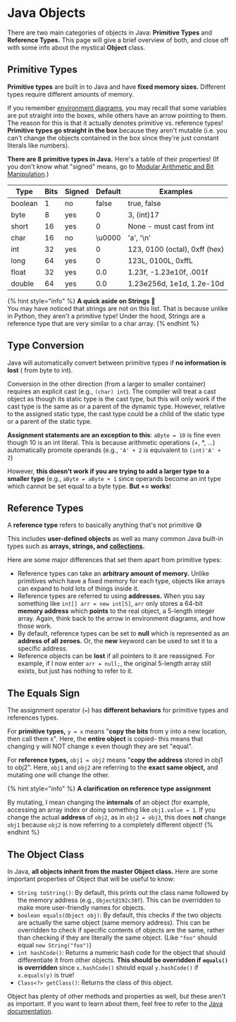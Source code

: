 # Java Objects

There are two main categories of objects in Java: **Primitive Types** and **Reference Types.** This page will give a brief overview of both, and close off with some info about the mystical **Object** class.

## Primitive Types

**Primitive types** are built in to Java and have **fixed memory sizes.** Different types require different amounts of memory.

If you remember [environment diagrams](http://albertwu.org/cs61a/notes/environments), you may recall that some variables are put straight into the boxes, while others have an arrow pointing to them. The reason for this is that it actually denotes primitive vs. reference types! **Primitive types go straight in the box** because they aren't mutable (i.e. you can't change the objects contained in the box since they're just constant literals like numbers).

**There are 8 primitive types in Java.** Here's a table of their properties! (If you don't know what "signed" means, go to [Modular Arithmetic and Bit Manipulation](../misc-topics/modular-arithmetic.md).)

| Type    | Bits | Signed | Default | Examples                      |
| ------- | ---- | ------ | ------- | ----------------------------- |
| boolean | 1    | no     | false   | true, false                   |
| byte    | 8    | yes    | 0       | 3, (int)17                    |
| short   | 16   | yes    | 0       | None - must cast from int     |
| char    | 16   | no     | \u0000  | 'a', '\n'                     |
| int     | 32   | yes    | 0       | 123, 0100 (octal), 0xff (hex) |
| long    | 64   | yes    | 0       | 123L, 0100L, 0xffL            |
| float   | 32   | yes    | 0.0     | 1.23f, -1.23e10f, .001f       |
| double  | 64   | yes    | 0.0     | 1.23e256d, 1e1d, 1.2e-10d     |

{% hint style="info" %}
**A quick aside on Strings 🧵**\
You may have noticed that strings are not on this list. That is because unlike in Python, they aren't a primitive type! Under the hood, Strings are a reference type that are very similar to a char array.
{% endhint %}

## Type Conversion

Java will automatically convert between primitive types if **no information is lost** (
from byte to int).

Conversion in the other direction (from a larger to smaller container) requires an explicit cast (e.g., `(char) int`). The compiler will treat a cast object as though its static type is the cast type, but this will only work if the cast type is the same as or a parent of the dynamic type. However, relative to the assigned static type, the cast type could be a child of the static type or a parent of the static type.

**Assignment statements are an exception to this**: `aByte = 10` is fine even though 10 is an int literal. This is because arithmetic operations (+, \*, ...) automatically promote operands (e.g., `'A' + 2` is equivalent to `(int)'A' + 2`)

However, **this doesn't work if you are trying to add a larger type to a smaller type** (e.g., `aByte = aByte + 1` since operands become an int type which cannot be set equal to a byte type. **But += works**!

## Reference Types

A **reference type** refers to basically anything that's not primitive 😅

This includes **user-defined objects** as well as many common Java built-in types such as **arrays, strings, and** [**collections**](../abstract-data-types/collections/)**.**

Here are some major differences that set them apart from primitive types:

* Reference types can take an **arbitrary amount of memory.** Unlike primitives which have a fixed memory for each type, objects like arrays can expand to hold lots of things inside it.
* Reference types are referred to using **addresses.** When you say something like `int[] arr = new int[5]`, `arr` only stores a 64-bit **memory address** which **points** to the real object, a 5-length integer array. Again, think back to the arrow in environment diagrams, and how those work.
* By default, reference types can be set to **null** which is represented as an **address of all zeroes.** Or, the **new** keyword can be used to set it to a specific address.
* Reference objects can be **lost** if all pointers to it are reassigned. For example, if I now enter `arr = null;`, the original 5-length array still exists, but just has nothing to refer to it.

## The Equals Sign

The assignment operator (`=`) has **different behaviors** for primitive types and references types.

For **primitive types,** `y = x` means "**copy** **the bits** from y into a new location, then call them x". Here, the **entire object** is copied- this means that changing y will NOT change x even though they are set "equal".

For **reference types,** `obj1 = obj2` means "**copy the address** stored in obj1 to obj2". Here, `obj1` and `obj2` are referring to the **exact same object,** and mutating one will change the other.

{% hint style="info" %}
**A clarification on reference type assignment**

By mutating, I mean changing the **internals** of an object (for example, accessing an array index or doing something like `obj1.value = 1`. If you change the actual **address** of `obj2`, as in `obj2 = obj3`, this does **not** change `obj1` because `obj2` is now referring to a completely different object!
{% endhint %}

## The Object Class

In Java, **all objects inherit from the master Object class.** Here are some important properties of Object that will be useful to know:

* `String toString()`: By default, this prints out the class name followed by the memory address (e.g., `Object@192c38f`). This can be overridden to make more user-friendly names for objects.
* `boolean equals(Object obj)`: By default, this checks if the two objects are actually the same object (same memory address). This can be overridden to check if specific contents of objects are the same, rather than checking if they are literally the same object. (Like `"foo"` should equal `new String("foo")`)
* `int hashCode()`: Returns a numeric hash code for the object that should differentiate it from other objects. **This should be overridden if** **`equals()` is overridden** since `x.hashCode()` should equal `y.hashCode()` if `x.equals(y)` is true!
* `Class<?> getClass()`: Returns the class of this object.

Object has plenty of other methods and properties as well, but these aren't as important. If you want to learn about them, feel free to refer to the [Java documentation](https://docs.oracle.com/javase/8/docs/api/java/lang/Object.html).
